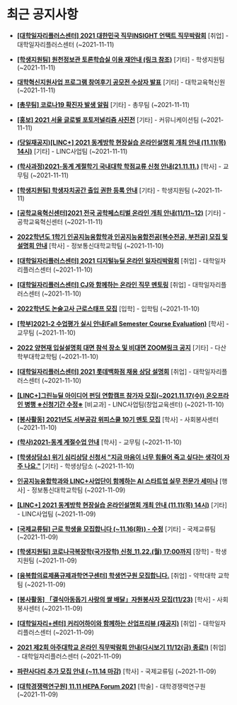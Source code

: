 # 최근 공지사항

* **[[대학일자리플러스센터] 2021 대한민국 직무INSIGHT 언택트 직무박람회](http://ajou.ac.kr/kr/ajou/notice.do?mode=view&amp;articleNo=114843&amp;article.offset=0&amp;articleLimit=30)**
 [취업] - 대학일자리플러스센터 (~2021-11-11)

* **[[학생지원팀] 원천정보관 토론학습실 이용 재안내 (링크 참조)](http://ajou.ac.kr/kr/ajou/notice.do?mode=view&amp;articleNo=114834&amp;article.offset=0&amp;articleLimit=30)**
 [기타] - 학생지원팀 (~2021-11-11)

* **[대학혁신지원사업 프로그램 참여후기 공모전 수상자 발표](http://ajou.ac.kr/kr/ajou/notice.do?mode=view&amp;articleNo=114833&amp;article.offset=0&amp;articleLimit=30)**
 [기타] - 대학교육혁신원 (~2021-11-11)

* **[[총무팀] 코로나19 확진자 발생 알림](http://ajou.ac.kr/kr/ajou/notice.do?mode=view&amp;articleNo=114831&amp;article.offset=0&amp;articleLimit=30)**
 [기타] - 총무팀 (~2021-11-11)

* **[[홍보] 2021 서울 글로벌 포토저널리즘 사진전](http://ajou.ac.kr/kr/ajou/notice.do?mode=view&amp;articleNo=114829&amp;article.offset=0&amp;articleLimit=30)**
 [기타] - 커뮤니케이션팀 (~2021-11-11)

* **[(당일재공지)[LINC+] 2021 동계방학 현장실습 온라인설명회 개최 안내 (11.11(목) 14시)](http://ajou.ac.kr/kr/ajou/notice.do?mode=view&amp;articleNo=114826&amp;article.offset=0&amp;articleLimit=30)**
 [기타] - LINC사업팀 (~2021-11-11)

* **[(학사과정)2021-동계 계절학기 국내대학 학점교류 신청 안내(21.11.11.)](http://ajou.ac.kr/kr/ajou/notice.do?mode=view&amp;articleNo=114821&amp;article.offset=0&amp;articleLimit=30)**
 [학사] - 교무팀 (~2021-11-11)

* **[[학생지원팀] 학생자치공간 출입 권한 등록 안내](http://ajou.ac.kr/kr/ajou/notice.do?mode=view&amp;articleNo=114818&amp;article.offset=0&amp;articleLimit=30)**
 [기타] - 학생지원팀 (~2021-11-11)

* **[[공학교육혁신센터]2021 전국 공학페스티벌 온라인 개최 안내(11/11~12)](http://ajou.ac.kr/kr/ajou/notice.do?mode=view&amp;articleNo=114817&amp;article.offset=0&amp;articleLimit=30)**
 [기타] - 공학교육혁신센터 (~2021-11-11)

* **[2022학년도 1학기 인공지능융합학과 인공지능융합전공[복수전공, 부전공] 모집 및 설명회 안내](http://ajou.ac.kr/kr/ajou/notice.do?mode=view&amp;articleNo=114813&amp;article.offset=0&amp;articleLimit=30)**
 [학사] - 정보통신대학교학팀 (~2021-11-10)

* **[[대학일자리플러스센터] 2021 디지털뉴딜 온라인 일자리박람회](http://ajou.ac.kr/kr/ajou/notice.do?mode=view&amp;articleNo=114812&amp;article.offset=0&amp;articleLimit=30)**
 [취업] - 대학일자리플러스센터 (~2021-11-10)

* **[[대학일자리플러스센터] CJ와 함께하는 온라인 직무 멘토링](http://ajou.ac.kr/kr/ajou/notice.do?mode=view&amp;articleNo=114811&amp;article.offset=0&amp;articleLimit=30)**
 [취업] - 대학일자리플러스센터 (~2021-11-10)

* **[2022학년도 논술고사 근로스태프 모집](http://ajou.ac.kr/kr/ajou/notice.do?mode=view&amp;articleNo=114809&amp;article.offset=0&amp;articleLimit=30)**
 [입학] - 입학팀 (~2021-11-10)

* **[[학부]2021-2 수업평가 실시 안내(Fall Semester Course Evaluation)](http://ajou.ac.kr/kr/ajou/notice.do?mode=view&amp;articleNo=114808&amp;article.offset=0&amp;articleLimit=30)**
 [학사] - 교무팀 (~2021-11-10)

* **[2022 양현재 입실설명회 대면 참석 장소 및 비대면 ZOOM링크 공지](http://ajou.ac.kr/kr/ajou/notice.do?mode=view&amp;articleNo=114799&amp;article.offset=0&amp;articleLimit=30)**
 [기타] - 다산학부대학교학팀 (~2021-11-10)

* **[[대학일자리플러스센터] 2021 롯데백화점 채용 상담 설명회](http://ajou.ac.kr/kr/ajou/notice.do?mode=view&amp;articleNo=114791&amp;article.offset=0&amp;articleLimit=30)**
 [취업] - 대학일자리플러스센터 (~2021-11-10)

* **[[LINC+]그린뉴딜 아이디어 펀딩 연합캠프 참가자 모집(~2021.11.17(수)) 온오프라인 병행 ※신청기간 수정※](http://ajou.ac.kr/kr/ajou/notice.do?mode=view&amp;articleNo=114790&amp;article.offset=0&amp;articleLimit=30)**
 [비교과] - LINC사업팀(창업교육센터) (~2021-11-10)

* **[[봉사활동] 2021년도 서부공감 위피스쿨 10기 멘토 모집](http://ajou.ac.kr/kr/ajou/notice.do?mode=view&amp;articleNo=114789&amp;article.offset=0&amp;articleLimit=30)**
 [학사] - 사회봉사센터 (~2021-11-10)

* **[(학사)2021-동계 계절수업 안내](http://ajou.ac.kr/kr/ajou/notice.do?mode=view&amp;articleNo=114773&amp;article.offset=0&amp;articleLimit=30)**
 [학사] - 교무팀 (~2021-11-10)

* **[[학생상담소] 위기 심리상담 신청서 &quot;지금 마음이 너무 힘들어 죽고 싶다는 생각이 자주 나요.&quot;](http://ajou.ac.kr/kr/ajou/notice.do?mode=view&amp;articleNo=114767&amp;article.offset=0&amp;articleLimit=30)**
 [기타] - 학생상담소 (~2021-11-10)

* **[인공지능융합학과와 LINC+사업단이 함께하는 AI 스타트업 실무 전문가 세미나](http://ajou.ac.kr/kr/ajou/notice.do?mode=view&amp;articleNo=114760&amp;article.offset=0&amp;articleLimit=30)**
 [행사] - 정보통신대학교학팀 (~2021-11-09)

* **[[LINC+] 2021 동계방학 현장실습 온라인설명회 개최 안내 (11.11(목) 14시)](http://ajou.ac.kr/kr/ajou/notice.do?mode=view&amp;articleNo=114759&amp;article.offset=0&amp;articleLimit=30)**
 [기타] - LINC사업팀 (~2021-11-09)

* **[[국제교류팀] 근로 학생을 모집합니다 (~11.16(화)) - 수정](http://ajou.ac.kr/kr/ajou/notice.do?mode=view&amp;articleNo=114755&amp;article.offset=0&amp;articleLimit=30)**
 [기타] - 국제교류팀 (~2021-11-09)

* **[[학생지원팀] 코로나극복장학(국가장학) 신청_11.22.(월) 17:00까지](http://ajou.ac.kr/kr/ajou/notice.do?mode=view&amp;articleNo=114753&amp;article.offset=0&amp;articleLimit=30)**
 [장학] - 학생지원팀 (~2021-11-09)

* **[[융복합의료제품규제과학연구센터] 학생연구원 모집합니다.](http://ajou.ac.kr/kr/ajou/notice.do?mode=view&amp;articleNo=114752&amp;article.offset=0&amp;articleLimit=30)**
 [취업] - 약학대학 교학팀 (~2021-11-09)

* **[[봉사활동] 「결식아동돕기 사랑의 쌀 배달」자원봉사자 모집(11/23)](http://ajou.ac.kr/kr/ajou/notice.do?mode=view&amp;articleNo=114746&amp;article.offset=0&amp;articleLimit=30)**
 [학사] - 사회봉사센터 (~2021-11-09)

* **[[대학일자리+센터] 커리어하이와 함께하는 산업프리뷰 (재공지)](http://ajou.ac.kr/kr/ajou/notice.do?mode=view&amp;articleNo=114743&amp;article.offset=0&amp;articleLimit=30)**
 [취업] - 대학일자리플러스센터 (~2021-11-09)

* **[2021 제2회 아주대학교 온라인 직무박람회 안내(다시보기 11/12(금) 종료!)](http://ajou.ac.kr/kr/ajou/notice.do?mode=view&amp;articleNo=114742&amp;article.offset=0&amp;articleLimit=30)**
 [취업] - 대학일자리플러스센터 (~2021-11-09)

* **[파란사다리 추가 모집 안내 (~11.14 마감)](http://ajou.ac.kr/kr/ajou/notice.do?mode=view&amp;articleNo=114741&amp;article.offset=0&amp;articleLimit=30)**
 [학사] - 국제교류팀 (~2021-11-09)

* **[[대학경쟁력연구원] 11.11 HEPA Forum 2021](http://ajou.ac.kr/kr/ajou/notice.do?mode=view&amp;articleNo=114736&amp;article.offset=0&amp;articleLimit=30)**
 [학술] - 대학경쟁력연구원 (~2021-11-09)

